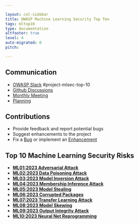 ```yaml
---

layout: col-sidebar
title: OWASP Machine Learning Security Top Ten
tags: mltop10
type: documentation
altfooter: true
level: 4
auto-migrated: 0
pitch: 

---
```


## Communication

- [OWASP Slack](https://owasp.org/slack/invite) #project-mlsec-top-10 
- [Github Discussions](https://github.com/owasp/www-project-machine-learning-security-top-10)
- [Monthly Meeting](https://github.com/owasp/www-project-machine-learning-security-top-10?q=label%3Ameeting+)
- [Planning](https://github.com/owasp/www-project-machine-learning-security-top-10/projects?type=beta)

## Contributions

* Provide feedback and report potential bugs
* Suggest enhancements to the project
* Fix a [Bug](https://github.com/owasp/www-project-machine-learning-security-top-10?q=is%3Aopen+is%3Aissue+label%3Abug) or implement an [Enhancement](https://github.com/owasp/www-project-machine-learning-security-top-10/issues?q=is%3Aopen+is%3Aissue+label%3Aenhancement)



## Top 10 Machine Learning Security Risks

- [**ML01:2023 Adversarial Attack**](/2023/ML01_2023-Adversarial_Attack.md)
- [**ML02:2023 Data Poisoning Attack**](/2023/ML02_2023-Data_Poisoning_Attack.md)
- [**ML03:2023 Model Inversion Attack**](/2023/ML03_2023-Model_Inversion_Attack.md)
- [**ML04:2023 Membership Inference Attack**](/2023/ML04_2023-Membership_Inference_Attack.md)
- [**ML05:2023 Model Stealing**](/2023/ML05_2023-Model_Stealing.md)
- [**ML06:2023 Corrupted Packages**](/2023/ML06_2023-Corrupted_Packages.md)
- [**ML07:2023 Transfer Learning Attack**](/2023/ML07_2023-Transfer_Learning_Attack.md)
- [**ML08:2023 Model Skewing**](/2023/ML08_2023-Model_Skewing.md)
- [**ML09:2023 Output Integrity Attack**](/2023/ML09_2023-Output_Integrity_Attack.md)
- [**ML10:2023 Neural Net Reprogramming**](/2023/ML10_2023-Neural_Net_Reprogramming.md)

